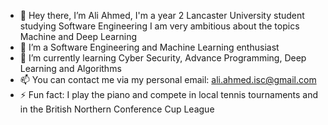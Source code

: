- 👋 Hey there, I’m Ali Ahmed, I'm a year 2 Lancaster University student studying Software Engineering I am very ambitious about the topics Machine and Deep Learning
- 👀 I’m a Software Engineering and Machine Learning enthusiast
- 🌱 I’m currently learning Cyber Security, Advance Programming, Deep Learning and Algorithms
- 📫 You can contact me via my personal email: ali.ahmed.isc@gmail.com
- ⚡ Fun fact: I play the piano and compete in local tennis tournaments and in the British Northern Conference Cup League

<!---
AliiAhmedd/AliiAhmedd is a ✨ special ✨ repository because its `README.md` (this file) appears on your GitHub profile.
You can click the Preview link to take a look at your changes.
--->
